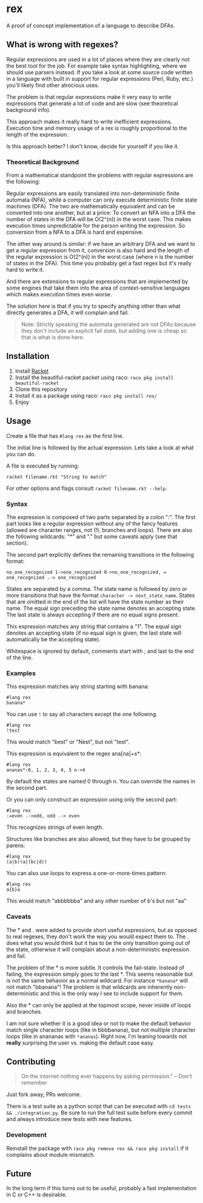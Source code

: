# rex

A proof of concept implementation of a language to describe DFAs.


## What is wrong with regexes?

Regular expressions are used in a lot of places where they are clearly not the
best tool for the job. For example take syntax highlighting, where we should
use parsers instead. If you take a look at some source code written in a
language with built in support for regular expressions (Perl, Ruby, etc.)
you'll likely find other atrocious uses.

The problem is that regular expressions make it very easy to write expressions
that generate a lot of code and are slow (see theoretical background info).

This approach makes it really hard to write inefficient expressions. Execution
time and memory usage of a rex is roughly proportional to the length of the
expression.

Is this approach better? I don't know, decide for yourself if you like it.

### Theoretical Background

From a mathematical standpoint the problems with regular expressions are the
following:

Regular expressions are easily translated into non-deterministic finite
automata (NFA), while a computer can only execute deterministic finite state
machines (DFA). The two are mathematically equivalent and can be converted into
one another, but at a price: To convert an NFA into a DFA the number of states
in the DFA will be O(2^(n)) in the worst case. This makes execution times
unpredictable for the person writing the expression. So conversion from a NFA
to a DFA is hard and expensive.

The other way around is similar: if we have an arbitrary DFA and we want to get
a regular expression from it, conversion is also hard and the length of the
regular expression is O(2^(n)) in the worst case (where n is the number of
states in the DFA). This time you probably get a fast regex but it's really
hard to write it.

And there are extensions to regular expressions that are implemented by some
engines that take them into the area of context-sensitive languages which makes
execution times even worse.

The solution here is that if you try to specify anything other than what
directly generates a DFA, it will complain and fail.

> Note: Strictly speaking the automata generated are not DFAs because they
> don't include an explicit fail state, but adding one is cheap so that is what
> is done here.


## Installation

1. Install [Racket](https://racket-lang.org)
1. Install the beautiful-racket packet using raco: `raco pkg install beautiful-racket`
1. Clone this repository
1. Install it as a package using raco: `raco pkg install rex/`
1. Enjoy

## Usage

Create a file that has `#lang rex` as the first line.

The initial line is followed by the actual expression. Lets take a look at what
you can do.

A file is executed by running:
```
racket filename.rkt "String to match"
```

For other options and flags consult `racket filename.rkt --help`.

### Syntax

The expression is composed of two parts separated by a colon ":". The first
part looks like a regular expression without any of the fancy features (allowed
are character ranges, not (!), branches and loops). There are also the following
wildcards: "\*" and "." but some caveats apply (see that section).

The second part explicitly defines the remaining transitions in the following
format:
```
no_one_recognized 1->one_recognized 0->no_one_recognized, = one_recognized .-> one_recognized
```
States are separated by a comma. The state name is followed by zero or more
transitions that have the format `character -> next_state_name`. States that are
omitted in the end of the list will have the state number as their name. The
equal sign preceding the state name denotes an accepting state. The last state
is always accepting if there are no equal signs present.

This expression matches any string that contains a "1". The equal sign denotes
an accepting state (if no equal sign is given, the last state will
automatically be the accepting state).

Whitespace is ignored by default, comments start with ; and last to the end of
the line.

### Examples

This expression matches any string starting with banana:
```
#lang rex
banana*
```

You can use `!` to say all characters except the one following.
```
#lang rex
!test
```
This would match "best" or "Nest", but not "test".

This expression is equivalent to the regex ana[na]+s*:
```
#lang rex
ananas*:0, 1, 2, 3, 4, 5 n->4
```
By default the states are named 0 through n. You can override the names in the
second part.

Or you can only construct an expression using only the second part:
```
#lang rex
:=even .->odd, odd .-> even
```
This recognizes strings of even length.

Structures like branches are also allowed, but they have to be grouped by parens:
```
#lang rex
(a|b)(a|(bc|d))
```

You can also use loops to express a one-or-more-times pattern:
```
#lang rex
a{b}a
```
This would match "abbbbbba" and any other number of b's but not "aa"

### Caveats

The \* and . were added to provide short useful expressions, but as opposed
to real regexes, they don't work the way you would expect them to. The . does
what you would think but it has to be the only transition going out of the state,
otherwise it will complain about a non-deterministic expression and fail.

The problem of the \* is more subtle. It controls the fail-state. Instead of
failing, the expression simply goes to the last \*. This seems reasonable but
is not the same behavior as a normal wildcard. For instance `*banana*` will not
match "bbanana"! The problem is that wildcards are inherently non-deterministic
and this is the only way I see to include support for them.

Also the \* can only be applied at the topmost scope, never inside of loops and
branches.

I am not sure whether it is a good idea or not to make the default behavior
match single character loops (like in bbbbanana), but not multiple character
loops (like in anananas with `*ananas`). Right now, I'm leaning towards not
**really** surprising the user vs. making the default case easy.


## Contributing

> On the internet nothing ever happens by asking permission." – Don't remember

Just fork away, PRs welcome.

There is a test suite as a python script that can be executed with
`cd tests && ./integration.py`.
Be sure to run the full test suite before every commit and always introduce new
tests with new features.

### Development

Reinstall the package with `raco pkg remove rex && raco pkg install` if it
complains about module mismatch.

## Future

In the long term if this turns out to be useful, probably a fast implementation
in C or C++ is desirable.
